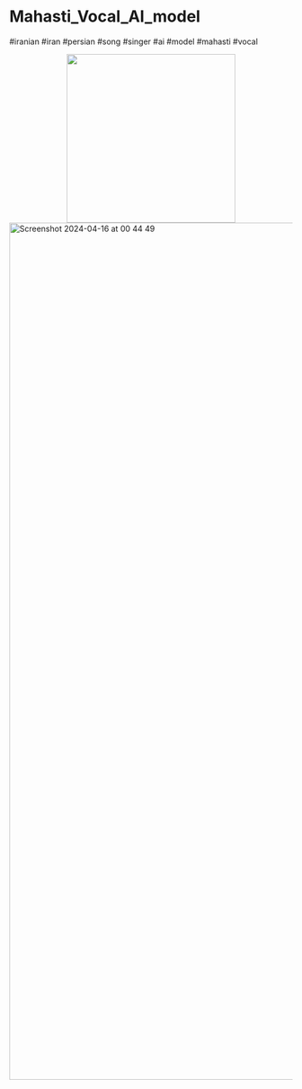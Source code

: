 # Mahasti_Vocal_AI_model
#iranian #iran #persian #song #singer #ai  #model #mahasti #vocal
<div align="center">
<img src="https://github.com/arash-hacker/Mahasti_Vocal_AI_model/assets/6451804/975b56a0-127d-4f3a-bcff-4428b75a2ef5" width="300px" height="300px"/>
</div>
<img width="1525" alt="Screenshot 2024-04-16 at 00 44 49" src="https://github.com/arash-hacker/Mahasti_Vocal_AI_model/assets/6451804/c62f069e-5898-4b23-ac6e-e42a3554f50f">
